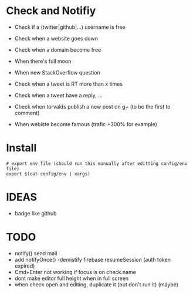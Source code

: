 # Check and Notifiy

- Check if a (twitter|github|...) username is free
- Check when a website goes down
- Check when a domain become free
- When there's full moon

- When new StackOverflow question
- Check when a tweet is RT more than x times
- Check when a tweet have a reply, ...
- Check when torvalds publish a new post on g+ (to be the first to comment)

- When webiste become famous (trafic +300% for example)

# Install

```
# export env file (should run this manually after editting config/env file)
export $(cat config/env | xargs)
```

# IDEAS

- badge like github

# TODO

- notify() send mail
- add notifyOnce()
 -demistify firebase resumeSession (auth token expired)
- Cmd+Enter not working if focus is on check.name
- dont make editor full height when in full screen
- when check open and editing, duplicate it (but don't run it) (maybe)
